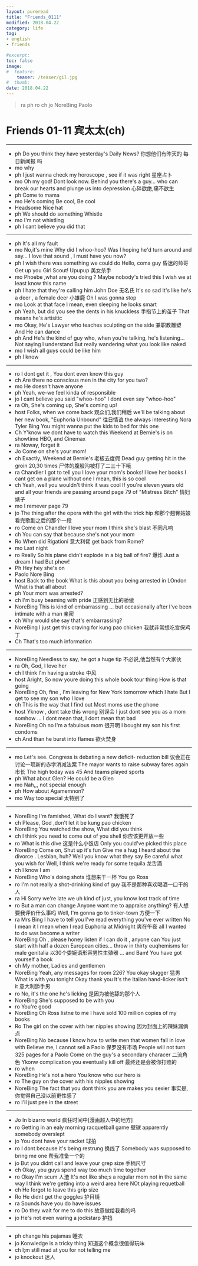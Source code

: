 ```yaml
---
layout: pureread
title: "Friends_0111"
modified: 2018.04.22
category: life
tag:
- english
- friends

#excerpt:
toc: false
image:
#  feature:
    teaser: /teaser/gil.jpg
#  thumb:
date: 2018.04.22
---
```

> ra ph  ro ch jo NoreBing Paolo



# Friends 01-11 宾太太(ch)



------

- ph Do you think they have yesterday's Daily News? 你想他们有昨天的 每日新闻报 吗
- mo why
- ph I just wanna check my horoscope , see if it was right 星座占卜
- mo Oh my god! Dont look now. Behind you there's a guy… who can break our hearts and plunge us into depression 心碎欲绝,痛不欲生
- ph Come to mama
- mo He's coming Be cool, Be cool 
- Headsome Nice hat
- ph We should do something Whistle 
- mo I'm not whistling
- ph I cant believe you did that

------

- ph It's all my fault
- mo No,it's mine Why did I whoo-hoo? Was I hoping he'd turn around and say… I love that sound , I must have you now?
- ph I wish there was something we could do  Hello, coma guy 昏迷的帅哥 Get up you Girl Scout! Upupup 美女杀手
- mo Phoebe ,what are you doing ? Maybe nobody's tried this I wish we at least know this name
- ph I hate that they're calling him John Doe 无名氏 It's so sad It's like he's a deer , a female deer 小雄鹿 Oh I was gonna stop
- mo Look at that face I mean, even sleeping he looks smart 
- ph Yeah, but did you see the dents in his knuckless 手指节上的茧子 That means he's artisitic
- mo Okay, He's Lawyer who teaches sculpting on the side 兼职教雕塑 And He can dance
- ph And He's the kind of guy who, when you're talking, he's listening… Not saying I understand But really wandering what you look like naked
- mo I wish all guys could be like him
- ph I know

------

- ro I dont get it , You dont even know this guy
- ch Are there no conscious men in the city for you two?
- mo He doesn't have anyone
- ph Yeah, we-we feel kinda of responsible
- jo I cant believe you said "whoo-hoo" I dont even say "whoo-hoo"
- ra Oh, She's coming up, She's coming up!
- host Folks, when we come back  观众们,我们稍后 we'll be talking about her new book, "Euphoria Unbound" 往日情谊 the always interesting Nora Tyler Bing You might wanna put the kids to bed for this one
- Ch Y'know we dont have to watch this Weekend at Bernie's is on  showtime HBO, and Cinemax 
- ra Noway, forget it 
- Jo Come on she's your mom!
- ch Exactly, Weekend at Bernie's 老板去度假 Dead guy getting hit in the groin 20,30 times 尸体的腹股沟被打了二三十下哦
- ra Chandler I got to tell you  I love your mom's books! I love her books I cant get on a plane without one I mean, this is so cool
- ch Yeah, well you wouldn't think it was cool If you're eleven years old and all your friends are passing around page 79 of "Mistress Bitch" 情妇婊子
- mo I remever page 79
- jo The thing after the opera with the girl with the trick hip 和那个翘臀姑娘看完歌剧之后的那个一段
- ro Come on Chandler I love your mom I think she's blast 不同凡响
- ch You can say that because she's not your mom
- Ro When did Rigationi 意大利佬 get back from Rome?
- mo Last night
- ro Really So his plane didn't explode in a big ball of fire? 爆炸 Just a dream I had But phew!
- Ph Hey hey she's on
- Paolo Nore Bing
- host  Back to the book What is this about you being arrested in LOndon What is that all about 
- ph Your mom was arrested?
- ch I'm busy beaming with pride 正感到无比的骄傲
- NoreBing This is kind of embarrassing … but occasionally after I've been intimate with a man 亲密
- ch Why would she say that's embarrassing?
- NoreBing I just get this craving for kung pao chicken 我就非常想吃宫保鸡丁
- Ch That's too much information

------

- NoreBing Needless to say, he got a huge tip 不必说,他当然有个大家伙
- ra Oh, God, I love her
- ch I think I'm having a stroke  中风
- host Aright, So now youre doing this whole book tour thing How is that going
- NoreBing Oh, fine , I'm leaving for New York tomorrow which I hate But I get to see my son who I love
- ch This is the way that I find out  Most moms use the phone
- host Yknow , dont take this wrong  别误会 I just dont see you as a mom somhow … I dont mean that, I dont mean that bad
- NoreBing Oh no I'm a fabulous mom 很开明 I bought my son his first condoms
- ch And than he burst into flames 欲火焚身

------

- mo Let's see. Congress is debating a new deficit- reduction bill 议会正在讨论一项新的赤字消减法案 The mayor wants to raise subway fares again 市长 The high today was 45 And teams played sports
- ph What about Glen? He could be a Glen
- mo Nah,,, not special enough
- ph How about Agamemnon?
- mo Way too special 太特别了

------

- NoreBing I'm famished, What do I want? 我饿死了
- ch Please, God ,don't let it be kung pao chicken
- NoreBing You watched the show, What did you think
- ch I think you need to come out of you shell 你应该更开放一些
- ro What is this dive 这是什么小饭店 Only you could've picked this place
- NoreBing Come on, Shut up it's fun Give me a hug I heard about the divorce . Lesbian, huh? Well you know what they say Be careful what you wish for Well, I think we're ready for some tequila 龙舌酒
- ch I know I am
- NoreBing Who's doing shots 谁想来干一杯 You go Ross
- ro I'm not really a shot-drinking kind of guy 我不是那种喜欢喝酒一口干的人
- ra Hi Sorry we're late we uh kind of just, you know lost track of time
- ro But a man can change Anyone want me to appraise anything? 有人想要我评价什么事吗 Well, I'm gonna go to tinker-town 方便一下
- ra Mrs Bing I have to tell you I've read everything you've ever written No I mean it I mean when I read Euphoria at Midnight 爽在午夜 all I wanted to do was become a writer
- NoreBing Oh , please honey listen if I can do it , anyone can You just start with half a dozen European cities… throw in thirty euqhemisms for male genitalia 以30个委婉语形容男性生殖器 … and Bam! You have got yourself a book
- ch My mother, Ladies and gentlemen
- NoreBing Yeah, any messages for room 226? You okay slugger 猛男  What is with you tonight Okay thank you It's the Italian hand-licker isn't it 意大利舔手男
- ro No, it's the one he's licking 是因为被他舔的那个人
- NoreBing She's supposed to be with you
- ro You're good
- NoreBing Oh Ross listne to me I have sold 100 million copies of my books
- Ro The girl on the cover with her nipples showing 因为封面上的辣妹漏俩点
- NoreBing No because I know how to write men that women fall in love with Believe me, I cannot sell a Paolo 保罗没有市场 People will not turn 325 pages for a Paolo Come on the guy's a secondary characer 二流角色 Ykonw complication you eventually kill off 最终还是会被你打败的
- ro when
- NoreBing He's not a hero You know who our hero is
- ro The guy on the cover with his nipples showing 
- NoreBing The fact that you dont think you are makes you sexier 事实是,你觉得自己没以前更性感了
- ro I'll just pee in the street

------

- Jo In bizarro world 疯狂时间中[漫画超人中的地方]
- ro Getting in an ealy morning racquetball game 壁球 apparently somebody overslept 
- jo You dont have your racket 球拍
- ro I dont because it's being restrung 换线了 Somebody was supposed to bring me one 帮我准备一个的
- jo But you didnt call and leave your grep size 手柄尺寸
- ch Okay, you guys spend way too much time together 
- ro Okay I'm scum 人渣 It's not like she;s a regular mom not in the same way I think we're getting into a weird area here NOt playing requetball
- ch He forgot to leave this grip size
- Ro He didnt get the goggles 护目镜
- ra Sounds have you do have issues
- ro Do they wait for me to do this 故意做给我看的吗
- jo He's not even waring a jockstarp 护挡

------

- ph change his pajamas 睡衣 
- jo Konwledge is a tricky thing 知道这个概念很值得玩味
- ch I;m still mad at you for not telling me 
- jo knockout 迷人